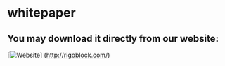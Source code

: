 # whitepaper

## You may download it directly from our website:
[![Website](http://rigoblock.com/)] (http://rigoblock.com/)
